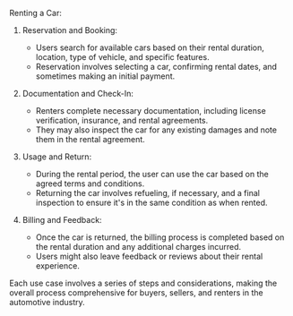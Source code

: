  Renting a Car:
1. Reservation and Booking: 
    - Users search for available cars based on their rental duration, location, type of vehicle, and specific features.
    - Reservation involves selecting a car, confirming rental dates, and sometimes making an initial payment.

2. Documentation and Check-In:
    - Renters complete necessary documentation, including license verification, insurance, and rental agreements.
    - They may also inspect the car for any existing damages and note them in the rental agreement.

3. Usage and Return:
    - During the rental period, the user can use the car based on the agreed terms and conditions.
    - Returning the car involves refueling, if necessary, and a final inspection to ensure it's in the same condition as when rented.

4. Billing and Feedback:
    - Once the car is returned, the billing process is completed based on the rental duration and any additional charges incurred.
    - Users might also leave feedback or reviews about their rental experience.

Each use case involves a series of steps and considerations, making the overall process comprehensive for buyers, sellers, and renters in the automotive industry.